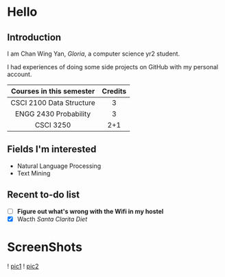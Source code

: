 # Hello
## Introduction
I am Chan Wing Yan, *Gloria*, a computer science yr2 student. 

I had experiences of doing some side projects on GitHub with my personal account.


| Courses in this semester | Credits |
| :----------------------: | :-----: |
| CSCI 2100 Data Structure | 3 |
| ENGG 2430 Probability | 3 |
| CSCI 3250 | 2+1|

## Fields I'm interested
* Natural Language Processing
* Text Mining

## Recent to-do list 
- [ ] **Figure out what's wrong with the Wifi in my hostel**
- [X] Wacth *Santa Clarita Diet*

# ScreenShots
! [pic1](pic1.png)
! [pic2](pic2.png)
